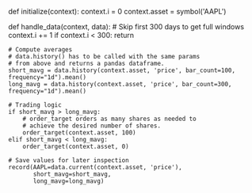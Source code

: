 def initialize(context):
    context.i = 0
    context.asset = symbol('AAPL')


def handle_data(context, data):
    # Skip first 300 days to get full windows
    context.i += 1
    if context.i < 300:
        return

    # Compute averages
    # data.history() has to be called with the same params
    # from above and returns a pandas dataframe.
    short_mavg = data.history(context.asset, 'price', bar_count=100, frequency="1d").mean()
    long_mavg = data.history(context.asset, 'price', bar_count=300, frequency="1d").mean()

    # Trading logic
    if short_mavg > long_mavg:
        # order_target orders as many shares as needed to
        # achieve the desired number of shares.
        order_target(context.asset, 100)
    elif short_mavg < long_mavg:
        order_target(context.asset, 0)

    # Save values for later inspection
    record(AAPL=data.current(context.asset, 'price'),
           short_mavg=short_mavg,
           long_mavg=long_mavg)
